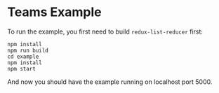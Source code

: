 # Teams Example

To run the example, you first need to build `redux-list-reducer` first:

```
npm install
npm run build
cd example
npm install
npm start
```

And now you should have the example running on localhost port 5000.
